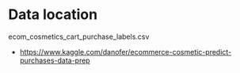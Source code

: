 # Data location

ecom_cosmetics_cart_purchase_labels.csv

* https://www.kaggle.com/danofer/ecommerce-cosmetic-predict-purchases-data-prep
